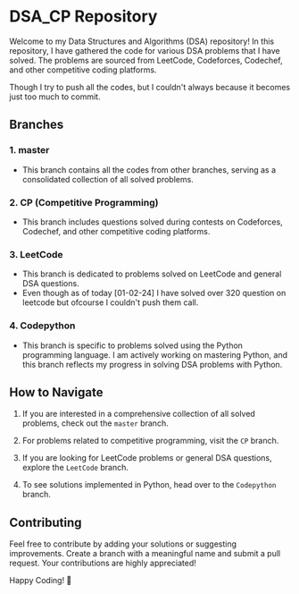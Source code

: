 # DSA_CP Repository

Welcome to my Data Structures and Algorithms (DSA) repository! In this repository, I have gathered the code for various DSA problems that I have solved. The problems are sourced from LeetCode, Codeforces, Codechef, and other competitive coding platforms.

Though I try to push all the codes, but I couldn't always because it becomes just too much to commit.

## Branches

### 1. **master**
   - This branch contains all the codes from other branches, serving as a consolidated collection of all solved problems.

### 2. **CP (Competitive Programming)**
   - This branch includes questions solved during contests on Codeforces, Codechef, and other competitive coding platforms.

### 3. **LeetCode**
   - This branch is dedicated to problems solved on LeetCode and general DSA questions.
   - Even though as of today [01-02-24] I have solved over 320 question on leetcode but ofcourse I couldn't push them call.

### 4. **Codepython**
   - This branch is specific to problems solved using the Python programming language. I am actively working on mastering Python, and this branch reflects my progress in solving DSA problems with Python.

## How to Navigate

1. If you are interested in a comprehensive collection of all solved problems, check out the `master` branch.

2. For problems related to competitive programming, visit the `CP` branch.

3. If you are looking for LeetCode problems or general DSA questions, explore the `LeetCode` branch.

4. To see solutions implemented in Python, head over to the `Codepython` branch.

## Contributing

Feel free to contribute by adding your solutions or suggesting improvements. Create a branch with a meaningful name and submit a pull request. Your contributions are highly appreciated!

Happy Coding! 🚀